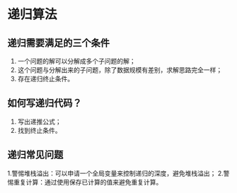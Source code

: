 # 递归算法

## 递归需要满足的三个条件
1. 一个问题的解可以分解成多个子问题的解；
2. 这个问题与分解出来的子问题，除了数据规模有差别，求解思路完全一样；
3. 存在递归终止条件。

## 如何写递归代码？
1. 写出递推公式；
2. 找到终止条件。

## 递归常见问题
1.警惕堆栈溢出：可以申请一个全局变量来控制递归的深度，避免堆栈溢出；
2.警惕重复计算：通过使用保存已计算的值来避免重复计算。


